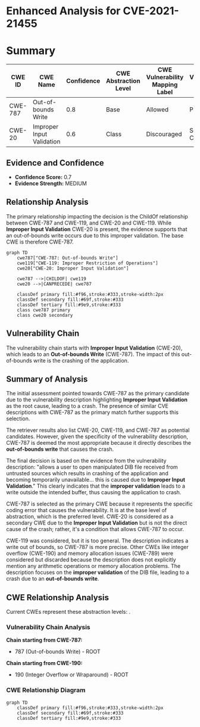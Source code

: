 # Enhanced Analysis for CVE-2021-21455

# Summary
| CWE ID | CWE Name | Confidence | CWE Abstraction Level | CWE Vulnerability Mapping Label | CWE-Vulnerability Mapping Notes |
|---|---|---|---|---|---|
| CWE-787 | Out-of-bounds Write | 0.8 | Base | Allowed | Primary CWE |
| CWE-20 | Improper Input Validation | 0.6 | Class | Discouraged | Secondary Candidate |

## Evidence and Confidence

*   **Confidence Score:** 0.7
*   **Evidence Strength:** MEDIUM

## Relationship Analysis
The primary relationship impacting the decision is the ChildOf relationship between CWE-787 and CWE-119, and CWE-20 and CWE-119. While **Improper Input Validation** CWE-20 is present, the evidence supports that an out-of-bounds write occurs due to this improper validation. The base CWE is therefore CWE-787.

```mermaid
graph TD
    cwe787["CWE-787: Out-of-bounds Write"]
    cwe119["CWE-119: Improper Restriction of Operations"]
    cwe20["CWE-20: Improper Input Validation"]
    
    cwe787 -->|CHILDOF| cwe119
    cwe20 -->|CANPRECEDE| cwe787
    
    classDef primary fill:#f96,stroke:#333,stroke-width:2px
    classDef secondary fill:#69f,stroke:#333
    classDef tertiary fill:#9e9,stroke:#333
    class cwe787 primary
    class cwe20 secondary
```

## Vulnerability Chain
The vulnerability chain starts with **Improper Input Validation** (CWE-20), which leads to an **Out-of-bounds Write** (CWE-787). The impact of this out-of-bounds write is the crashing of the application.

## Summary of Analysis
The initial assessment pointed towards CWE-787 as the primary candidate due to the vulnerability description highlighting **Improper Input Validation** as the root cause, leading to a crash. The presence of similar CVE descriptions with CWE-787 as the primary match further supports this selection.

The retriever results also list CWE-20, CWE-119, and CWE-787 as potential candidates. However, given the specificity of the vulnerability description, CWE-787 is deemed the most appropriate because it directly describes the **out-of-bounds write** that causes the crash.

The final decision is based on the evidence from the vulnerability description: "allows a user to open manipulated DIB file received from untrusted sources which results in crashing of the application and becoming temporarily unavailable... this is caused due to **Improper Input Validation**." This clearly indicates that the **improper validation** leads to a write outside the intended buffer, thus causing the application to crash.

CWE-787 is selected as the primary CWE because it represents the specific coding error that causes the vulnerability. It is at the base level of abstraction, which is the preferred level. CWE-20 is considered as a secondary CWE due to the **Improper Input Validation** but is not the direct cause of the crash; rather, it's a condition that allows CWE-787 to occur.

CWE-119 was considered, but it is too general. The description indicates a write out of bounds, so CWE-787 is more precise. Other CWEs like integer overflow (CWE-190) and memory allocation issues (CWE-789) were considered but discarded because the description does not explicitly mention any arithmetic operations or memory allocation problems. The description focuses on the **improper validation** of the DIB file, leading to a crash due to an **out-of-bounds write**.


## CWE Relationship Analysis

Current CWEs represent these abstraction levels: .


### Vulnerability Chain Analysis

**Chain starting from CWE-787:**
- 787 (Out-of-bounds Write) - ROOT


**Chain starting from CWE-190:**
- 190 (Integer Overflow or Wraparound) - ROOT



### CWE Relationship Diagram

```mermaid
graph TD
    classDef primary fill:#f96,stroke:#333,stroke-width:2px
    classDef secondary fill:#69f,stroke:#333
    classDef tertiary fill:#9e9,stroke:#333
```